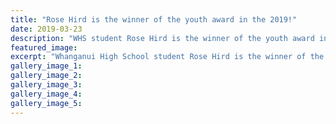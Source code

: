 ```yaml
---
title: "Rose Hird is the winner of the youth award in the 2019!"
date: 2019-03-23
description: "WHS student Rose Hird is the winner of the youth award in the 2019 Whanganui Arts Review for her self-portrait RÅhi..."
featured_image: 
excerpt: "Whanganui High School student Rose Hird is the winner of the youth award in the 2019 Whanganui Arts Review for her self-portrait RÅhi."
gallery_image_1: 
gallery_image_2: 
gallery_image_3: 
gallery_image_4: 
gallery_image_5: 
---
```

